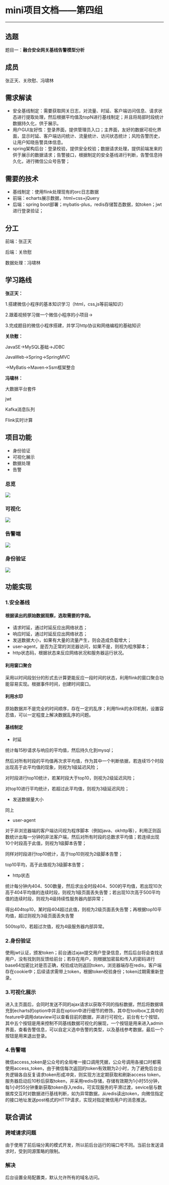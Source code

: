 # mini项目文档——第四组

------



## 选题

题目一：**融合安全网关基线告警模型分析**

## 成员

张正天、关欣慰、冯啸林

## 需求解读

- 安全基线制定：需要获取网关日志，对流量、时延、客户端访问信息、请求状态进行提取处理，然后根据平均值及topN进行基线制定；并且将局部时段统计数据持久化，供于展示。
- 用户GUI友好性：登录界面，提供管理员入口；主界面，友好的数据可视化界面，显示时延、客户端访问统计、流量统计、访问状态统计；风险告警历史，让用户知晓告警具体信息。
- spring架构后台：登录校验，提供安全校验；数据请求处理，提供前端发来的供于展示的数据请求；告警接口，根据制定的安全基线进行判断，告警信息持久化，进行微信公众号告警；

## 需要的技术

- 基线制定：使用flink处理现有的orc日志数据
- 前端：echarts展示数据，html+css+jQuery
- 后端：spring boot部署；mybatis-plus，redis存储暂态数据，如token；jwt进行登录验证；

## 分工

前端：张正天

后端：关欣慰

数据处理：冯啸林

## 学习路线

**张正天：**

1.搭建微信小程序的基本知识学习（html，css,js等前端知识）

2.跟着视频学习做一个微信小程序的小项目->

3.完成题目的微信小程序搭建，并学习http协议和网络编程的基础知识

**关欣慰：**

JavaSE->MySQL基础->JDBC

JavaWeb->Spring->SpringMVC

->MyBatis->Maven->Ssm框架整合

**冯啸林：**

大数据平台套件

jwt

Kafka消息队列 

Flink实时计算

## 项目功能

- 身份验证
- 可视化展示
- 数据处理
- 告警

### 总览

![](http://qx61v1g4z.hn-bkt.clouddn.com/all_func.png)

### 可视化

![](http://qx61v1g4z.hn-bkt.clouddn.com/keshihua.png)

### 告警端

![](http://qx61v1g4z.hn-bkt.clouddn.com/wexin.png)

### 身份验证

![](http://qx61v1g4z.hn-bkt.clouddn.com/shenfen.png)

## 功能实现

### 1.安全基线

#### 根据读出的原始数据观察，选取需要的字段。

- 请求时延，通过时延反应出网络状态；
- 响应时延，通过时延反应出网络状态；
- 发送数据大小，如果有大量的流量产生，则会造成负载增大；
- user-agent，是否为正常的浏览器访问，如果不是，则视为程序脚本；
- http状态码，根据状态来反应网络状况和服务器运行状况。

#### 利用窗口聚合

采用以时间段划分的形式去计算更能反应一段时间的状态，利用flink的窗口聚合功能容易实现。根据事件时间，创建时间窗口。

#### 利用水印

原始数据并不是完全的时间顺序，存在一定的乱序；利用flink的水印机制，设置容忍值，可以一定程度上解决数据乱序的问题。

#### 基线制定

- 时延

统计每15秒请求与响应的平均值，然后持久化到mysql；

然后对所有时段的平均值再次求平均值，作为其中一个判断依据，若连续15个时段出现高于此平均值的现象，则视为1级延迟风险；

对时段进行top10统计，若某时段大于top10，则视为2级延迟风险；

对top10进行平均统计，若超过此平均值，则视为3级延迟风险；

- 发送数据量大小

同上

- user-agent

对于非浏览器端的客户端访问视为程序脚本（例如java、okhttp等），利用正则函数统计出每一分钟的非法客户端，然后对所有时段的总数求平均值；若连续出现10个时段高于此值，则视为1级脚本告警；

同样对时段进行top10统计，高于top10则视为2级脚本告警；

top10平均，高于此值视为3级脚本告警；

- http状态

统计每分钟内404、500数量，然后求出全时段404、500的平均值，若出现10次高于404平均值的连续时段，则视为1级页面丢失告警；若出现10次高于500平均值的连续时段，则视为4级持续性服务器内部异常；

得出404top10，某时段404超过此值，则视为2级页面丢失告警；再根据top10平均值，超过则视为3级页面丢失告警

500top10，若超过次值，视为4级服务器内部异常。



### 2.身份验证

使用jwt认证，颁发token；前台通过ajax提交用户登录信息，然后后台将会查找该用户，没有找到则反馈给前台；若存在用户，则根据加密盐和传入的密码进行base64加密比对是否正确，校验成功则返回token，浏览器端存在redis，客户端存在cookie中；后续请求需带上token，根据token校验身份；token过期需重新登录。



### 3.可视化展示

进入主页面后，会同时发送不同的ajax请求以获取不同的指标数据，然后将数据填充到echarts的option中并且在option中进行细节的修饰，其中在toolbox工具中的feature中调用dataview可以查看目前的数据，并进行可视化，前台有七个按钮，其中五个按钮是用来控制不同基线数据可视化的展现，一个按钮是用来进入admin界面，查看告警信息，可以自定义选中告警的类型，以及基线参考数据，最后一个按钮是用来退出登录。

### 4.告警端

微信access_token是公众号的全局唯一接口调用凭据，公众号调用各接口时都需使用access_token，由于微信每次返回的token有效期为2小时，为了避免后台业务逻辑各自反复请求token形成冲突，则实现方法定期获取和刷新access token，服务器启动后10秒后获取token，并采用redis存储，存储有效期为1小时55分钟，每1小时55分钟重新获取token存入redis，可实现服务的平滑过渡，sevice层与数据库交互时对数据进行基线判断，如为异常数据，从redis读出token，向微信指定的接口地址发送post格式的HTTP请求，实现对指定微信用户的消息推送。



## 联合调试

### 跨域请求问题

由于使用了前后端分离的模式开发，所以前后台运行的端口号不同。当前台发送请求时，受到同源策略的限制。

### 解决

后台设置全局配置类，默认允许所有的域名访问。
        